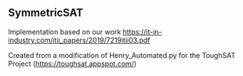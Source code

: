 ## SymmetricSAT
Implementation based on our work https://it-in-industry.com/itii_papers/2019/7219itii03.pdf

Created from a modification of Henry_Automated.py for the ToughSAT Project (https://toughsat.appspot.com/)
